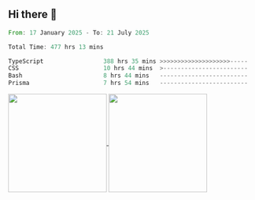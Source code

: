 ## Hi there 👋
<!--START_SECTION:waka-->

```rust
From: 17 January 2025 - To: 21 July 2025

Total Time: 477 hrs 13 mins

TypeScript                 388 hrs 35 mins >>>>>>>>>>>>>>>>>>>>-----   80.12 %
CSS                        10 hrs 44 mins  >------------------------   02.22 %
Bash                       8 hrs 44 mins   -------------------------   01.80 %
Prisma                     7 hrs 54 mins   -------------------------   01.63 %
```

<!--END_SECTION:waka-->

<a href="https://github.com/anuraghazra/github-readme-stats">
  <img height=200 align="center" src="https://github-readme-stats.vercel.app/api/top-langs/?username=paulgeorge35&layout=donut&langs_count=5&theme=transparent" />
</a>
<a href="https://github.com/anuraghazra/convoychat">
  <img height=200 align="center" src="https://github-readme-stats.vercel.app/api?username=paulgeorge35&show_icons=true&show=prs_merged&theme=transparent&rank_icon=github" />
</a>
